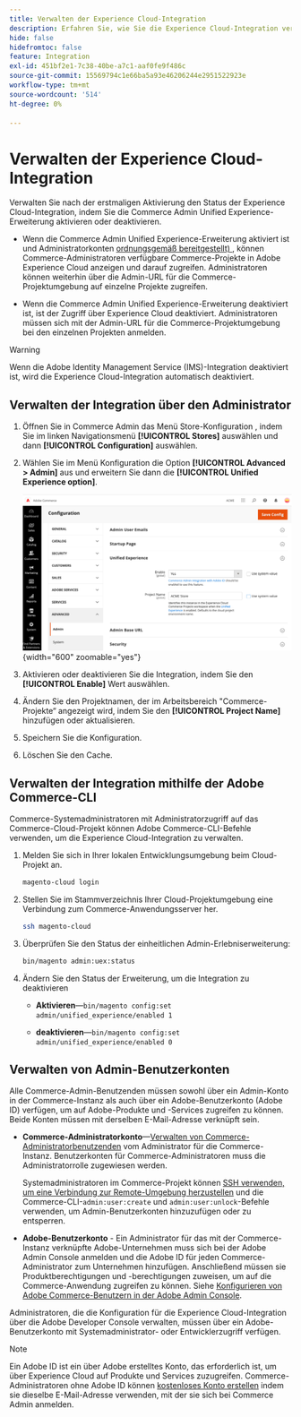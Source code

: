 ```yaml
---
title: Verwalten der Experience Cloud-Integration
description: Erfahren Sie, wie Sie die Experience Cloud-Integration verwalten und Probleme beheben
hide: false
hidefromtoc: false
feature: Integration
exl-id: 451bf2e1-7c38-40be-a7c1-aaf0fe9f486c
source-git-commit: 15569794c1e66ba5a93e46206244e2951522923e
workflow-type: tm+mt
source-wordcount: '514'
ht-degree: 0%

---
```


# Verwalten der Experience Cloud-Integration

Verwalten Sie nach der erstmaligen Aktivierung den Status der Experience Cloud-Integration, indem Sie die Commerce Admin Unified Experience-Erweiterung aktivieren oder deaktivieren.

- Wenn die Commerce Admin Unified Experience-Erweiterung aktiviert ist und Administratorkonten [ordnungsgemäß bereitgestellt) ](#manage-admin-user-accounts), können Commerce-Administratoren verfügbare Commerce-Projekte in Adobe Experience Cloud anzeigen und darauf zugreifen. Administratoren können weiterhin über die Admin-URL für die Commerce-Projektumgebung auf einzelne Projekte zugreifen.

- Wenn die Commerce Admin Unified Experience-Erweiterung deaktiviert ist, ist der Zugriff über Experience Cloud deaktiviert. Administratoren müssen sich mit der Admin-URL für die Commerce-Projektumgebung bei den einzelnen Projekten anmelden.

>[!WARNING]
>
>Wenn die Adobe Identity Management Service (IMS)-Integration deaktiviert ist, wird die Experience Cloud-Integration automatisch deaktiviert.

## Verwalten der Integration über den Administrator

1. Öffnen Sie in Commerce Admin das Menü Store-Konfiguration , indem Sie im linken Navigationsmenü **[!UICONTROL Stores]** auswählen und dann **[!UICONTROL Configuration]** auswählen.

1. Wählen Sie im Menü Konfiguration die Option **[!UICONTROL Advanced > Admin]** aus und erweitern Sie dann die **[!UICONTROL Unified Experience option]**.

   ![Admin Store-Konfiguration für die Experience Cloud-Integration](./assets/admin-uex-manage-settings.png){width="600" zoomable="yes"}

1. Aktivieren oder deaktivieren Sie die Integration, indem Sie den **[!UICONTROL Enable]** Wert auswählen.

1. Ändern Sie den Projektnamen, der im Arbeitsbereich &quot;Commerce-Projekte“ angezeigt wird, indem Sie den **[!UICONTROL Project Name]** hinzufügen oder aktualisieren.

1. Speichern Sie die Konfiguration.

1. Löschen Sie den Cache.

## Verwalten der Integration mithilfe der Adobe Commerce-CLI

Commerce-Systemadministratoren mit Administratorzugriff auf das Commerce-Cloud-Projekt können Adobe Commerce-CLI-Befehle verwenden, um die Experience Cloud-Integration zu verwalten.

1. Melden Sie sich in Ihrer lokalen Entwicklungsumgebung beim Cloud-Projekt an.

   ```bash
   magento-cloud login
   ```

1. Stellen Sie im Stammverzeichnis Ihrer Cloud-Projektumgebung eine Verbindung zum Commerce-Anwendungsserver her.

   ```bash
   ssh magento-cloud
   ```

1. Überprüfen Sie den Status der einheitlichen Admin-Erlebniserweiterung:

   ```bash
   bin/magento admin:uex:status
   ```

1. Ändern Sie den Status der Erweiterung, um die Integration zu deaktivieren

   - **Aktivieren**—`bin/magento config:set admin/unified_experience/enabled 1`

   - **deaktivieren**—`bin/magento config:set admin/unified_experience/enabled 0`

## Verwalten von Admin-Benutzerkonten

Alle Commerce-Admin-Benutzenden müssen sowohl über ein Admin-Konto in der Commerce-Instanz als auch über ein Adobe-Benutzerkonto (Adobe ID) verfügen, um auf Adobe-Produkte und -Services zugreifen zu können. Beide Konten müssen mit derselben E-Mail-Adresse verknüpft sein.

- **Commerce-Administratorkonto**—[Verwalten von Commerce-Administratorbenutzenden](../systems/permissions-users-all.md) vom Administrator für die Commerce-Instanz. Benutzerkonten für Commerce-Administratoren muss die Administratorrolle zugewiesen werden.

  Systemadministratoren im Commerce-Projekt können [SSH verwenden, um eine Verbindung zur Remote-Umgebung herzustellen](https://experienceleague.adobe.com/docs/commerce-cloud-service/user-guide/develop/secure-connections.html?lang=de#connect-to-a-remote-environment) und die Commerce-CLI-`admin:user:create` und `admin:user:unlock`-Befehle verwenden, um Admin-Benutzerkonten hinzuzufügen oder zu entsperren.

- **Adobe-Benutzerkonto** - Ein Administrator für das mit der Commerce-Instanz verknüpfte Adobe-Unternehmen muss sich bei der Adobe Admin Console anmelden und die Adobe ID für jeden Commerce-Administrator zum Unternehmen hinzufügen. Anschließend müssen sie Produktberechtigungen und -berechtigungen zuweisen, um auf die Commerce-Anwendung zugreifen zu können. Siehe [Konfigurieren von Adobe Commerce-Benutzern in der Adobe Admin Console](adobe-ims-config.md#step-4-configure-adobe-commerce-users-in-the-adobe-admin-console).

Administratoren, die die Konfiguration für die Experience Cloud-Integration über die Adobe Developer Console verwalten, müssen über ein Adobe-Benutzerkonto mit Systemadministrator- oder Entwicklerzugriff verfügen.

>[!NOTE]
>
>Ein Adobe ID ist ein über Adobe erstelltes Konto, das erforderlich ist, um über Experience Cloud auf Produkte und Services zuzugreifen. Commerce-Administratoren ohne Adobe ID können [kostenloses Konto erstellen](https://helpx.adobe.com/de/manage-account/using/create-update-adobe-id.html) indem sie dieselbe E-Mail-Adresse verwenden, mit der sie sich bei Commerce Admin anmelden.
